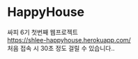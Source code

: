 # HappyHouse
싸피 6기 첫번째 웹프로젝트  
https://shlee-happyhouse.herokuapp.com/  
처음 접속 시 30초 정도 걸릴 수 있습니다..  
